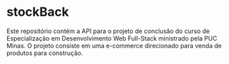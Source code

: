 # stockBack

Este repositório contém a API para o projeto de conclusão do curso de Especialização em Desenvolvimento Web Full-Stack ministrado pela PUC Minas. O projeto consiste em uma e-commerce direcionado para venda de produtos para construção.
